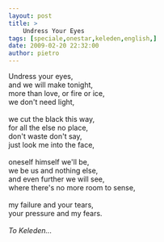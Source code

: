 ```yaml
---
layout: post
title: >
    Undress Your Eyes
tags: [speciale,onestar,keleden,english,]
date: 2009-02-20 22:32:00
author: pietro
---
```

Undress your eyes,<br/>and we will make tonight,<br/>more than love, or fire or ice,<br/>we don't need light,<br/><br/>we cut the black this way,<br/>for all the else no place,<br/>don't waste don't say,<br/>just look me into the face,<br/><br/>oneself himself we'll be,<br/>we be us and nothing else,<br/>and even further we will see,<br/>where there's no more room to sense,<br/><br/>my failure and your tears,<br/>your pressure and my fears.<br/><br/><span style="font-style: italic">To Keleden...</span>
